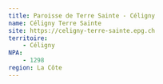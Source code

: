```yaml
---
title: Paroisse de Terre Sainte - Céligny
name: Céligny Terre Sainte
site: https://celigny-terre-sainte.epg.ch
territoire:
    - Céligny
NPA:
    - 1298
region: La Côte
---
```

